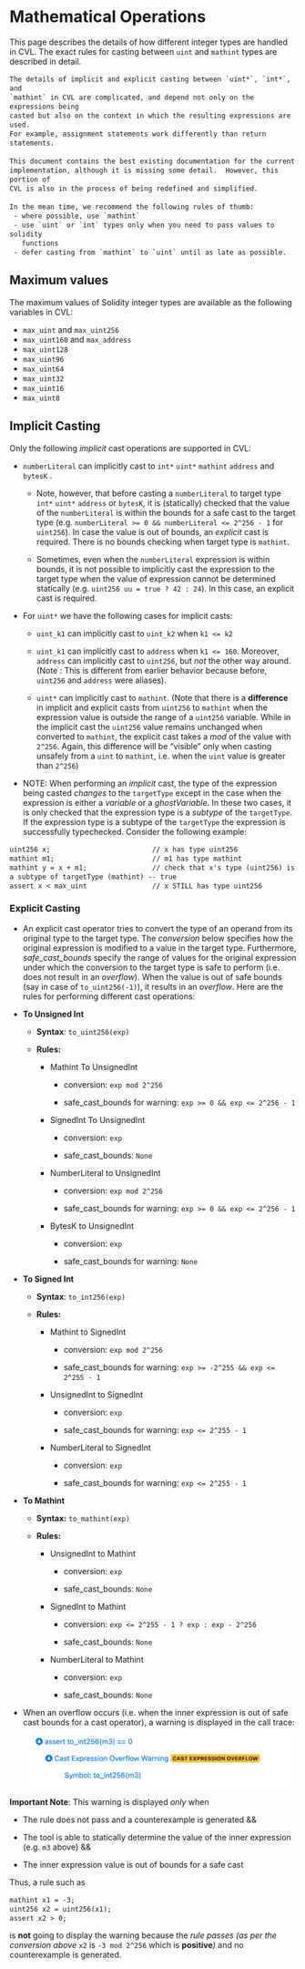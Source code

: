 Mathematical Operations
=======================

This page describes the details of how different integer types are handled in
CVL.  The exact rules for casting between `uint` and `mathint` types are
described in detail.

```{warning}
The details of implicit and explicit casting between `uint*`, `int*`, and
`mathint` in CVL are complicated, and depend not only on the expressions being
casted but also on the context in which the resulting expressions are used.
For example, assignment statements work differently than return statements.

This document contains the best existing documentation for the current
implementation, although it is missing some detail.  However, this portion of
CVL is also in the process of being redefined and simplified.

In the mean time, we recommend the following rules of thumb:
 - where possible, use `mathint`
 - use `uint` or `int` types only when you need to pass values to solidity
   functions
 - defer casting from `mathint` to `uint` until as late as possible.
```

## Maximum values

The maximum values of Solidity integer types are available as the following
variables in CVL:

*   `max_uint` and `max_uint256`
*   `max_uint160` and `max_address`
*   `max_uint128`
*   `max_uint96`
*   `max_uint64`
*   `max_uint32`
*   `max_uint16`
*   `max_uint8`

## Implicit Casting

Only the following _implicit_ cast operations are supported in CVL:

*   `numberLiteral` can implicitly cast to `int*` `uint*` `mathint` `address` and `bytesK` .
    
    *   Note, however, that before casting a `numberLiteral` to target type `int*` `uint*` `address` or `bytesK`, it is (statically) checked that the value of the `numberLiteral` is within the bounds for a safe cast to the target type (e.g. `numberLiteral >= 0 && numberLiteral <= 2^256 - 1` for `uint256`). In case the value is out of bounds, an _explicit_ cast is required. There is no bounds checking when target type is `mathint`.
        
    *   Sometimes, even when the `numberLiteral` expression is within bounds, it is not possible to implicitly cast the expression to the target type when the value of expression cannot be determined statically (e.g. `uint256 uu = true ? 42 : 24`). In this case, an explicit cast is required.
        
*   For `uint*` we have the following cases for implicit casts:
    
    *   `uint_k1` can implicitly cast to `uint_k2` when `k1 <= k2`
        
    *   `uint_k1` can implicitly cast to `address` when `k1 <= 160`. Moreover, `address` can implicitly cast to `uint256`, but _not_ the other way around. (Note : This is different from earlier behavior because before, `uint256` and `address` were aliases).
        
    *   `uint*` can implicitly cast to `mathint`. (Note that there is a **difference** in implicit and explicit casts from `uint256` to `mathint` when the expression value is outside the range of a `uint256` variable. While in the implicit cast the `uint256` value remains unchanged when converted to `mathint`, the explicit cast takes a _mod_ of the value with `2^256`. Again, this difference will be “visible” only when casting unsafely from a `uint` to `mathint`, i.e. when the `uint` value is greater than `2^256`)
        
*   NOTE: When performing an _implicit_ cast, the type of the expression being casted _changes_ to the `targetType` except in the case when the expression is either a _variable_ or a _ghostVariable_. In these two cases, it is only checked that the expression type is a _subtype_ of the `targetType`. If the expression type is a subtype of the `targetType` the expression is successfully typechecked. Consider the following example:
    

```cvl
uint256 x;                         // x has type uint256     
mathint m1;                        // m1 has type mathint
mathint y = x + m1;                // check that x's type (uint256) is a subtype of targetType (mathint) -- true
assert x < max_uint                // x STILL has type uint256 
```

### Explicit Casting

*   An explicit cast operator tries to convert the type of an operand from its original type to the target type. The _conversion_ below specifies how the original expression is modified to a value in the target type. Furthermore, _safe\_cast\_bounds_ specify the range of values for the original expression under which the conversion to the target type is safe to perform (i.e. does not result in an _overflow_). When the value is out of safe bounds (say in case of `to_uint256(-1)`), it results in an _overflow_. Here are the rules for performing different cast operations:
    
*   **To Unsigned Int**
    
    *   **Syntax**: `to_uint256(exp)`
        
    *   **Rules:**
        
        *   Mathint To UnsignedInt
            
            *   conversion: `exp mod 2^256`
                
            *   safe\_cast\_bounds for warning: `exp >= 0 && exp <= 2^256 - 1`
                
        *   SignedInt To UnsignedInt
            
            *   conversion: `exp`
                
            *   safe\_cast\_bounds: `None`
                
        *   NumberLiteral to UnsignedInt
            
            *   conversion: `exp mod 2^256`
                
            *   safe\_cast\_bounds for warning: `exp >= 0 && exp <= 2^256 - 1`
                
        *   BytesK to UnsignedInt
            
            *   conversion: `exp`
                
            *   safe\_cast\_bounds for warning: `None`
                

*   **To Signed Int**
    
    *   **Syntax**: `to_int256(exp)`
        
    *   **Rules:**
        
        *   Mathint to SignedInt
            
            *   conversion: `exp mod 2^256`
                
            *   safe\_cast\_bounds for warning: `exp >= -2^255 && exp <= 2^255 - 1`
                
        *   UnsignedInt to SignedInt
            
            *   conversion: `exp`
                
            *   safe\_cast\_bounds for warning: `exp <= 2^255 - 1`
                
        *   NumberLiteral to SignedInt
            
            *   conversion: `exp`
                
            *   safe\_cast\_bounds for warning: `exp <= 2^255 - 1`
                

*   **To Mathint**
    
    *   **Syntax:** `to_mathint(exp)`
        
    *   **Rules:**
        
        *   UnsignedInt to Mathint
            
            *   conversion: `exp`
                
            *   safe\_cast\_bounds: `None`
                
        *   SignedInt to Mathint
            
            *   conversion: `exp <= 2^255 - 1 ? exp : exp - 2^256`
                
            *   safe\_cast\_bounds: `None`
                
        *   NumberLiteral to Mathint
            
            *   conversion: `exp`
                
            *   safe\_cast\_bounds: `None`
                

*   When an overflow occurs (i.e. when the inner expression is out of safe cast bounds for a cast operator), a warning is displayed in the call trace:  
    
    ![overflow example](overflow.png)

**Important Note**: This warning is displayed _only_ when

*   The rule does not pass and a counterexample is generated &&
    
*   The tool is able to statically determine the value of the inner expression (e.g. `m3` above) &&
    
*   The inner expression value is out of bounds for a safe cast
    

Thus, a rule such as

```cvl
mathint x1 = -3;
uint256 x2 = uint256(x1);
assert x2 > 0;
```

is **not** going to display the warning because the _rule passes (as per the conversion above_ `x2` is `-3 mod 2^256` which is **positive**_)_ and no counterexample is generated.
